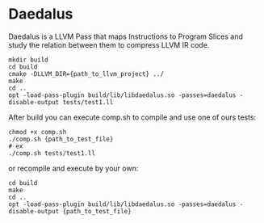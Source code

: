 # Daedalus

Daedalus is a LLVM Pass that maps Instructions to Program Slices and study the relation between them to compress LLVM IR code.

```shell
mkdir build
cd build
cmake -DLLVM_DIR={path_to_llvm_project} ../
make
cd ..
opt -load-pass-plugin build/lib/libdaedalus.so -passes=daedalus -disable-output tests/test1.ll
```
After build you can execute comp.sh to compile and use one of ours tests:
``` shell
chmod +x comp.sh
./comp.sh {path_to_test_file}
# ex
./comp.sh tests/test1.ll
```
or recompile and execute by your own:
``` shell
cd build
make
cd ..
opt -load-pass-plugin build/lib/libdaedalus.so -passes=daedalus -disable-output {path_to_test_file}
```

